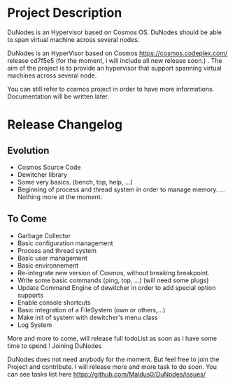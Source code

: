 Project Description
===================
DuNodes is an Hypervisor based on Cosmos OS.
DuNodes should be able to span virtual machine across several nodes.

DuNodes is an HyperVisor based on Cosmos https://cosmos.codeplex.com/ release cd7f5e5 (for the moment, i will include all new release soon.) .
The aim of the project is to provide an hypervisor that support spanning virtual machines across several node.

You can still refer to cosmos project in order to have more informations.
Documentation will be written later.


Release Changelog
==================

Evolution
------------
* Cosmos Source Code
* Dewitcher library
* Some very basics. (bench, top, help, ...)
* Beginning of process and thread system in order to manage memory.
... Nothing more at the moment.


To Come
------------
* Garbage Collector
* Basic configuration management
* Process and thread system
* Basic user management
* Basic environnement
* Re-integrate new version of Cosmos, without breaking breakpoint.
* Write some basic commands (ping, top, ...) (will need some plugs)
* Update Command Engine of dewitcher in order to add special option supports
* Enable console shortcuts
* Basic integration of a FileSystem (own or others,...)
* Make init of system with dewitcher's menu class
* Log System

More and more to come, will release full todoList as soon as i have some time to spend !
Joining DuNodes

DuNodes does not need anybody for the moment. But feel free to join the Project and contribute. I will release more and more task to do soon.
You can see tasks list here https://github.com/Maldus0/DuNodes/issues/
